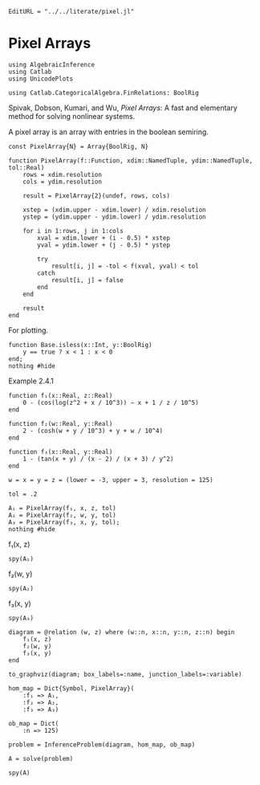 ```@meta
EditURL = "../../literate/pixel.jl"
```

# Pixel Arrays

````@example pixel
using AlgebraicInference
using Catlab
using UnicodePlots

using Catlab.CategoricalAlgebra.FinRelations: BoolRig
````

Spivak, Dobson, Kumari, and Wu, *Pixel Arrays*: A fast and elementary method for solving nonlinear systems.

A pixel array is an array with entries in the boolean semiring.

````@example pixel
const PixelArray{N} = Array{BoolRig, N}

function PixelArray(f::Function, xdim::NamedTuple, ydim::NamedTuple, tol::Real)
    rows = xdim.resolution
    cols = ydim.resolution

    result = PixelArray{2}(undef, rows, cols)

    xstep = (xdim.upper - xdim.lower) / xdim.resolution
    ystep = (ydim.upper - ydim.lower) / ydim.resolution

    for i in 1:rows, j in 1:cols
        xval = xdim.lower + (i - 0.5) * xstep
        yval = ydim.lower + (j - 0.5) * ystep

        try
            result[i, j] = -tol < f(xval, yval) < tol
        catch
            result[i, j] = false
        end
    end

    result
end
````

For plotting.

````@example pixel
function Base.isless(x::Int, y::BoolRig)
    y == true ? x < 1 : x < 0
end;
nothing #hide
````

Example 2.4.1

````@example pixel
function f₁(x::Real, z::Real)
    0 - (cos(log(z^2 + x / 10^3)) − x + 1 / z / 10^5)
end

function f₂(w::Real, y::Real)
    2 - (cosh(w + y / 10^3) + y + w / 10^4)
end

function f₃(x::Real, y::Real)
    1 - (tan(x + y) / (x - 2) / (x + 3) / y^2)
end

w = x = y = z = (lower = -3, upper = 3, resolution = 125)

tol = .2

A₁ = PixelArray(f₁, x, z, tol)
A₂ = PixelArray(f₂, w, y, tol)
A₃ = PixelArray(f₃, x, y, tol);
nothing #hide
````

f₁(x, z)

````@example pixel
spy(A₁)
````

f₂(w, y)

````@example pixel
spy(A₂)
````

f₃(x, y)

````@example pixel
spy(A₃)
````

````@example pixel
diagram = @relation (w, z) where (w::n, x::n, y::n, z::n) begin
    f₁(x, z)
    f₂(w, y)
    f₃(x, y)
end

to_graphviz(diagram; box_labels=:name, junction_labels=:variable)
````

````@example pixel
hom_map = Dict{Symbol, PixelArray}(
    :f₁ => A₁,
    :f₂ => A₂,
    :f₃ => A₃)

ob_map = Dict(
    :n => 125)

problem = InferenceProblem(diagram, hom_map, ob_map)

A = solve(problem)

spy(A)
````

